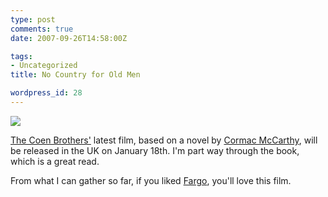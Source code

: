 ```yaml
---
type: post
comments: true
date: 2007-09-26T14:58:00Z

tags:
- Uncategorized
title: No Country for Old Men

wordpress_id: 28
---
```


[![](/images/no-country-for-old-men-poster.jpg)](http://www.imdb.com/title/tt0477348/)





[The Coen Brothers'](http://en.wikipedia.org/wiki/Coen_Brothers) latest film, based on a novel by [Cormac McCarthy](http://en.wikipedia.org/wiki/Cormac_McCarthy), will be released in the UK on January 18th. I'm part way through the book, which is a great read.





From what I can gather so far, if you liked [Fargo](http://www.imdb.com/title/tt0116282/), you'll love this film.
